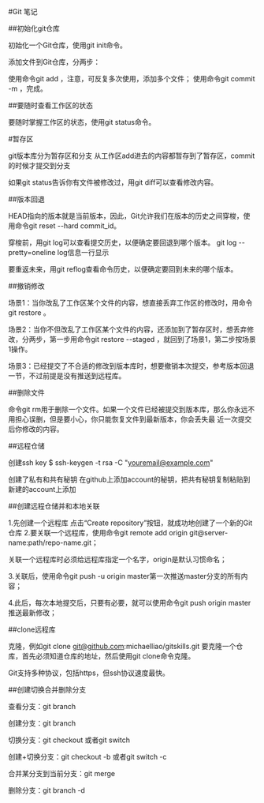 #Git 笔记

##初始化git仓库

初始化一个Git仓库，使用git init命令。

添加文件到Git仓库，分两步：

使用命令git add <file>，注意，可反复多次使用，添加多个文件；
使用命令git commit -m <message>，完成。

##要随时查看工作区的状态

要随时掌握工作区的状态，使用git status命令。

#暂存区

git版本库分为暂存区和分支
从工作区add进去的内容都暂存到了暂存区，commit的时候才提交到分支

如果git status告诉你有文件被修改过，用git diff可以查看修改内容。

##版本回退

HEAD指向的版本就是当前版本，因此，Git允许我们在版本的历史之间穿梭，使用命令git reset --hard commit_id。

穿梭前，用git log可以查看提交历史，以便确定要回退到哪个版本。  git log --pretty=oneline  log信息一行显示

要重返未来，用git reflog查看命令历史，以便确定要回到未来的哪个版本。

##撤销修改

场景1：当你改乱了工作区某个文件的内容，想直接丢弃工作区的修改时，用命令git restore <file>。

场景2：当你不但改乱了工作区某个文件的内容，还添加到了暂存区时，想丢弃修改，分两步，第一步用命令git restore --staged <file>，就回到了场景1，第二步按场景1操作。

场景3：已经提交了不合适的修改到版本库时，想要撤销本次提交，参考版本回退一节，不过前提是没有推送到远程库。

##删除文件

命令git rm用于删除一个文件。如果一个文件已经被提交到版本库，那么你永远不用担心误删，但是要小心，你只能恢复文件到最新版本，你会丢失最
近一次提交后你修改的内容。

##远程仓储

创建ssh key
$ ssh-keygen -t rsa -C "youremail@example.com"

创建了私有和共有秘钥
在github上添加account的秘钥，把共有秘钥复制粘贴到新建的account上添加


##创建远程仓储并和本地关联

1.先创建一个远程库
点击“Create repository”按钮，就成功地创建了一个新的Git仓库
2.要关联一个远程库，使用命令git remote add origin git@server-name:path/repo-name.git；

关联一个远程库时必须给远程库指定一个名字，origin是默认习惯命名；

3.关联后，使用命令git push -u origin master第一次推送master分支的所有内容；

4.此后，每次本地提交后，只要有必要，就可以使用命令git push origin master推送最新修改；

##clone远程库

克隆，例如git clone git@github.com:michaelliao/gitskills.git
要克隆一个仓库，首先必须知道仓库的地址，然后使用git clone命令克隆。

Git支持多种协议，包括https，但ssh协议速度最快。

##创建切换合并删除分支

查看分支：git branch

创建分支：git branch <name>

切换分支：git checkout <name>或者git switch <name>

创建+切换分支：git checkout -b <name>或者git switch -c <name>

合并某分支到当前分支：git merge <name>

删除分支：git branch -d <name>


